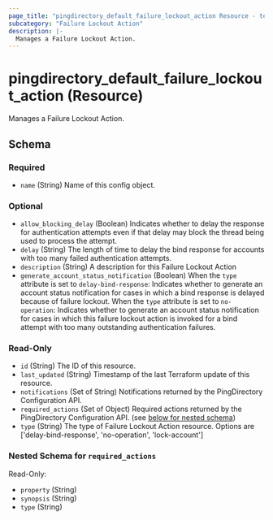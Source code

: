 ```yaml
---
page_title: "pingdirectory_default_failure_lockout_action Resource - terraform-provider-pingdirectory"
subcategory: "Failure Lockout Action"
description: |-
  Manages a Failure Lockout Action.
---
```


# pingdirectory_default_failure_lockout_action (Resource)

Manages a Failure Lockout Action.



<!-- schema generated by tfplugindocs -->
## Schema

### Required

- `name` (String) Name of this config object.

### Optional

- `allow_blocking_delay` (Boolean) Indicates whether to delay the response for authentication attempts even if that delay may block the thread being used to process the attempt.
- `delay` (String) The length of time to delay the bind response for accounts with too many failed authentication attempts.
- `description` (String) A description for this Failure Lockout Action
- `generate_account_status_notification` (Boolean) When the `type` attribute is set to `delay-bind-response`: Indicates whether to generate an account status notification for cases in which a bind response is delayed because of failure lockout. When the `type` attribute is set to `no-operation`: Indicates whether to generate an account status notification for cases in which this failure lockout action is invoked for a bind attempt with too many outstanding authentication failures.

### Read-Only

- `id` (String) The ID of this resource.
- `last_updated` (String) Timestamp of the last Terraform update of this resource.
- `notifications` (Set of String) Notifications returned by the PingDirectory Configuration API.
- `required_actions` (Set of Object) Required actions returned by the PingDirectory Configuration API. (see [below for nested schema](#nestedatt--required_actions))
- `type` (String) The type of Failure Lockout Action resource. Options are ['delay-bind-response', 'no-operation', 'lock-account']

<a id="nestedatt--required_actions"></a>
### Nested Schema for `required_actions`

Read-Only:

- `property` (String)
- `synopsis` (String)
- `type` (String)



